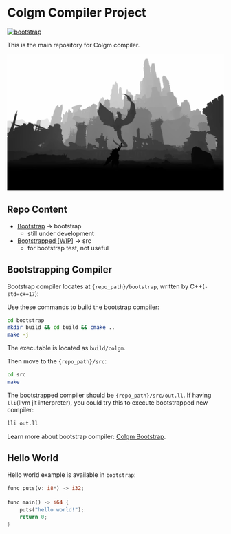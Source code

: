 # Colgm Compiler Project

[![bootstrap](https://github.com/colgm/colgm/actions/workflows/ci.yml/badge.svg)](https://github.com/colgm/colgm/actions/workflows/ci.yml)

This is the main repository for Colgm compiler.

![llvm?](./doc/jpg/llvm-maybe.jpg)

## Repo Content

- [Bootstrap](./bootstrap/README.md) -> bootstrap
  - still under development
- [Bootstrapped [WIP]](./src/README.md) -> src
  - for bootstrap test, not useful

## Bootstrapping Compiler

Bootstrap compiler locates at `{repo_path}/bootstrap`,
written by C++(`-std=c++17`):

Use these commands to build the bootstrap compiler:

```sh
cd bootstrap
mkdir build && cd build && cmake ..
make -j
```

The executable is located as `build/colgm`.

Then move to the `{repo_path}/src`:

```sh
cd src
make
```

The bootstrapped compiler should be `{repo_path}/src/out.ll`.
If having `lli`(llvm jit interpreter), you could try this to
execute bootstrapped new compiler:

```sh
lli out.ll
```

Learn more about bootstrap compiler: [Colgm Bootstrap](./bootstrap/README.md).

## Hello World

Hello world example is available in `bootstrap`:

```rust
func puts(v: i8*) -> i32;

func main() -> i64 {
    puts("hello world!");
    return 0;
}
```
